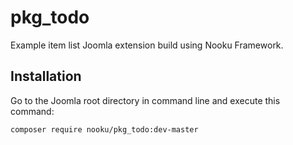 pkg_todo
========

Example item list Joomla extension build using Nooku Framework.

## Installation

Go to the Joomla root directory in command line and execute this command: 

```
composer require nooku/pkg_todo:dev-master
```